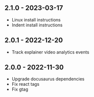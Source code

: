 ## 2.1.0 - 2023-03-17
- Linux install instructions
- Indent install instructions

## 2.0.1 - 2022-12-20
- Track explainer video analytics events

## 2.0.0 - 2022-11-30
- Upgrade docusaurus dependencies
- Fix react tags
- Fix gtag


